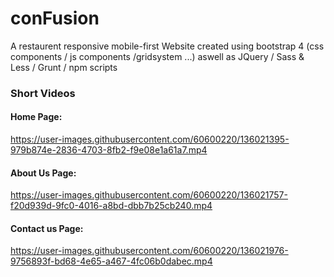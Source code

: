 # conFusion

A restaurent responsive  mobile-first Website created using bootstrap 4 (css components / js components /gridsystem ...) aswell as  JQuery / Sass & Less / Grunt / npm scripts

### Short Videos

#### Home Page:




https://user-images.githubusercontent.com/60600220/136021395-979b874e-2836-4703-8fb2-f9e08e1a61a7.mp4



#### About Us Page:




https://user-images.githubusercontent.com/60600220/136021757-f20d939d-9fc0-4016-a8bd-dbb7b25cb240.mp4



#### Contact us Page:




https://user-images.githubusercontent.com/60600220/136021976-9756893f-bd68-4e65-a467-4fc06b0dabec.mp4

